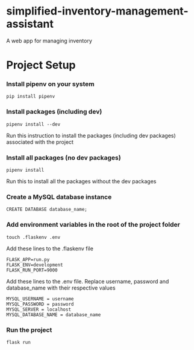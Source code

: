 # simplified-inventory-management-assistant
A web app for managing inventory

# Project Setup
### Install pipenv on your system
```
pip install pipenv
```
### Install packages (including dev)
```
pipenv install --dev
```
Run this instruction to install the packages (including dev packages) associated with the project

### Install all packages (no dev packages)
```
pipenv install
```
Run this to install all the packages without the dev packages

### Create a MySQL database instance
```
CREATE DATABASE database_name;
```

### Add environment variables in the root of the project folder
```
touch .flaskenv .env
```

Add these lines to the .flaskenv file
```
FLASK_APP=run.py
FLASK_ENV=development
FLASK_RUN_PORT=9000
```

Add these lines to the .env file. Replace username, password and database_name with their respective values
```
MYSQL_USERNAME = username
MYSQL_PASSWORD = password
MYSQL_SERVER = localhost
MYSQL_DATABASE_NAME = database_name
```

### Run the project
```
flask run
```